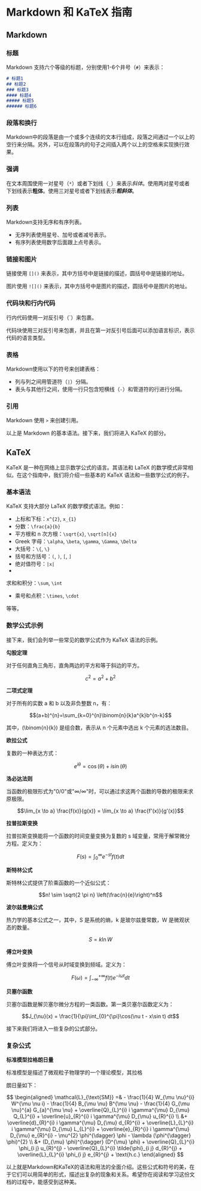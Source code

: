 # Markdown 和 KaTeX 指南

## Markdown

### 标题

Markdown 支持六个等级的标题，分别使用1-6个井号（`#`）来表示：

```markdown
# 标题1
## 标题2
### 标题3
#### 标题4
##### 标题5
###### 标题6
```

### 段落和换行

Markdown中的段落是由一个或多个连续的文本行组成，段落之间通过一个以上的空行来分隔。另外，可以在段落内的句子之间插入两个以上的空格来实现换行效果。

### 强调

在文本周围使用一对星号（`*`）或者下划线（`_`）来表示*斜体*。使用两对星号或者下划线表示**粗体**。使用三对星号或者下划线表示***粗斜体***。

### 列表

Markdown支持无序和有序列表。

- 无序列表使用星号、加号或者减号表示。
- 有序列表使用数字后面跟上点号表示。

### 链接和图片

链接使用 `[]()` 来表示，其中方括号中是链接的描述，圆括号中是链接的地址。

图片使用 `![]()` 来表示，其中方括号中是图片的描述，圆括号中是图片的地址。

### 代码块和行内代码

行内代码使用一对反引号（\`）来包裹。

代码块使用三对反引号来包裹，并且在第一对反引号后面可以添加语言标识，表示代码的语言类型。

### 表格

Markdown使用以下的符号来创建表格：

- 列与列之间用管道符（`|`）分隔。
- 表头与其他行之间，使用一行只包含短横线（`-`）和管道符的行进行分隔。

### 引用

Markdown 使用 `>` 来创建引用。

以上是 Markdown 的基本语法。接下来，我们将进入 KaTeX 的部分。

## KaTeX

KaTeX 是一种在网络上显示数学公式的语言。其语法和 LaTeX 的数学模式非常相似。在这个指南中，我们将介绍一些基本的 KaTeX 语法和一些数学公式的例子。

### 基本语法

KaTeX 支持大部分 LaTeX 的数学模式语法。例如：

- 上标和下标：`x^{2}`, `x_{1}`
- 分数：`\frac{a}{b}`
- 平方根和 n 次方根：`\sqrt{x}`, `\sqrt[n]{x}`
- Greek 字母：`\alpha`, `\beta`, `\gamma`, `\Gamma`, `\Delta`
- 大括号：`\{`, `\}`
- 括号和方括号：`(`, `)`, `[`, `]`
- 绝对值符号：`|x|`
-

 求和和积分：`\sum`, `\int`
- 乘号和点积：`\times`, `\cdot`

等等。

### 数学公式示例

接下来，我们会列举一些常见的数学公式作为 KaTeX 语法的示例。

**勾股定理**

对于任何直角三角形，直角两边的平方和等于斜边的平方。

$$c^{2}=a^{2}+b^{2}$$

**二项式定理**

对于所有的实数 a 和 b 以及非负整数 n，有：

$$(a+b)^{n}=\sum_{k=0}^{n}\binom{n}{k}a^{k}b^{n-k}$$

其中，\(\binom{n}{k}\) 是组合数，表示从 n 个元素中选出 k 个元素的选法数目。

**欧拉公式**

复数的一种表达方式：

$$e^{i \theta}=\cos(\theta)+i\sin(\theta)$$

**洛必达法则**

当函数的极限形式为"0/0"或"∞/∞"时，可以通过求这两个函数的导数的极限来求原极限。

$$\lim_{x \to a} \frac{f(x)}{g(x)} = \lim_{x \to a} \frac{f'(x)}{g'(x)}$$

**拉普拉斯变换**

拉普拉斯变换能将一个函数的时间变量变换为复数的 s 域变量，常用于解常微分方程。定义为：

$$F(s) = \int_{0}^{\infty} e^{-st}f(t) dt$$

**斯特林公式**

斯特林公式提供了阶乘函数的一个近似公式：

$$n! \sim \sqrt{2 \pi n} \left(\frac{n}{e}\right)^n$$

**波尔兹曼熵公式**

热力学的基本公式之一，其中，S 是系统的熵，k 是玻尔兹曼常数，W 是微观状态的数量。

$$S = k \ln W$$

**傅立叶变换**

傅立叶变换将一个信号从时域变换到频域。定义为：

$$F(\omega) = \int_{-\infty}^{+\infty} f(t) e^{-i \omega t} dt$$

**贝塞尔函数**

贝塞尔函数是解贝塞尔微分方程的一类函数。第一类贝塞尔函数定义为：

$$J_{\nu}(x) = \frac{1}{\pi}\int_{0}^{\pi}\cos(\nu t - x\sin t) dt$$

接下来我们将进入一些复杂的公式部分。

### 复杂公式

**标准模型拉格朗日量**

标准模型是描述了微观粒子物理学的一个理论模型，其拉格

朗日量如下：

$$
\begin{aligned}
\mathcal{L}_{\text{SM}} =& - \frac{1}{4} W_{\mu \nu}^{i} W^{\mu \nu i} - \frac{1}{4} B_{\mu \nu} B^{\mu \nu} - \frac{1}{4} G_{\mu \nu}^{a} G_{a}^{\mu \nu} + \overline{Q}_{L}^{i} i \gamma^{\mu} D_{\mu} Q_{L}^{i} + \overline{u}_{R}^{i} i \gamma^{\mu} D_{\mu} u_{R}^{i} \\
&+ \overline{d}_{R}^{i} i \gamma^{\mu} D_{\mu} d_{R}^{i} + \overline{L}_{L}^{i} i \gamma^{\mu} D_{\mu} L_{L}^{i} + \overline{e}_{R}^{i} i \gamma^{\mu} D_{\mu} e_{R}^{i} - \mu^{2} \phi^{\dagger} \phi - \lambda (\phi^{\dagger} \phi)^{2} \\
&+ (D_{\mu} \phi)^{\dagger} (D^{\mu} \phi) + \overline{Q}_{L}^{i} \phi_{i j} u_{R}^{j} - \overline{Q}_{L}^{i} \tilde{\phi}_{i j} d_{R}^{j} + \overline{L}_{L}^{i} \phi_{i j} e_{R}^{j} + \text{h.c.}
\end{aligned}
$$

以上就是Markdown和KaTeX的语法和用法的全面介绍。这些公式和符号的美，在于它们可以用简单的形式，描述出复杂的现象和关系。希望你在阅读和学习这份文档的过程中，能感受到这种美。
